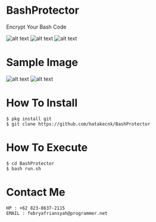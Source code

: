 # BashProtector
Encrypt Your Bash Code 

![alt text](https://img.shields.io/badge/Coded-xNot_Found-blue.svg)
![alt text](https://img.shields.io/badge/Size-180.00KB-yellow.svg)
![alt text](https://img.shields.io/badge/Python-2.7-green.svg)

# Sample Image
![alt text](https://raw.githubusercontent.com/hatakecnk/hatakecnk.github.io/master/IMG_20190705_130508.jpg)
![alt text](https://raw.githubusercontent.com/hatakecnk/hatakecnk.github.io/master/IMG_20190705_131109.jpg)

# How To Install
```
$ pkg install git
$ git clone https://github.com/hatakecnk/BashProtector
```

# How To Execute
```
$ cd BashProtector
$ bash run.sh
```

# Contact Me
```
HP : +62 823-8637-2115
EMAIL : febryafriansyah@programmer.net
```
